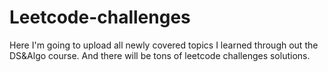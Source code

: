 # Leetcode-challenges
 Here I'm going to upload all newly covered topics I learned through out the DS&Algo course. And there will be tons of leetcode challenges solutions.
